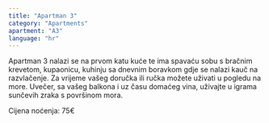 ```yaml
---
title: "Apartman 3"
category: "Apartments"
apartment: "A3"
language: "hr"
---
```


Apartman 3 nalazi se na prvom katu kuće te ima spavaću sobu s bračnim krevetom, kupaonicu, kuhinju sa dnevnim boravkom gdje se nalazi kauč na razvlačenje. Za vrijeme vašeg doručka ili ručka možete uživati u pogledu na more. Uvečer, sa vašeg balkona i uz času domaćeg vina, uživajte u igrama sunčevih zraka s površinom mora.

Cijena noćenja: 75€
